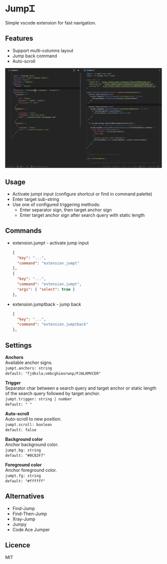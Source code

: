 # JumpᏆ

Simple vscode extension for fast navigation.

## Features
- Support multi-columns layout
- Jump back command
- Auto-scroll

![demo-1](assets/demo-1.gif)

## Usage
- Activate jumpt input (configure shortcut or find in command palette)
- Enter target sub-string
- Use one of configured triggering methods:
  - Enter separator sign, then target anchor sign
  - Enter target anchor sign after search query with static length


## Commands
- extension.jumpt - activate jump input  
  ```json
  {
    "key": "...",
    "command": "extension.jumpt"
  },
  {
    "key": "...",
    "command": "extension.jumpt",
    "args": { "select": true }
  },
  ```
- extension.jumptback - jump back  
  ```json
  {
    "key": "...",
    "command": "extension.jumptback"
  },
  ```


## Settings
__Anchors__  
Available anchor signs.  
`jumpt.anchors: string`  
`default: "fjdksla;vmbcghieorwnp/FJALKMVCER"`

__Trigger__  
Separator char between a search query and target anchor or static length of the search query followed by target anchor.  
`jumpt.trigger: string | number`  
`default: " "`

__Auto-scroll__  
Auto-scroll to new position.  
`jumpt.scroll: boolean`  
`default: false`

__Background color__  
Anchor background color.  
`jumpt.bg: string`  
`default: "#0C82F7"`

__Foreground color__  
Anchor foreground color.  
`jumpt.fg: string`  
`default: "#ffffff"`


## Alternatives
- Find-Jump
- Find-Then-Jump
- Xray-Jump
- Jumpy
- Code Ace Jumper


## Licence
MIT